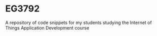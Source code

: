 # EG3792
A repository of code snippets for my students studying the Internet of Things Application Development course
